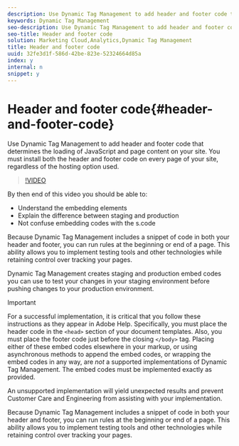 ```yaml
---
description: Use Dynamic Tag Management to add header and footer code that determines the loading of JavaScript and page content on your site. You must install both the header and footer code on every page of your site, regardless of the hosting option used.
keywords: Dynamic Tag Management
seo-description: Use Dynamic Tag Management to add header and footer code that determines the loading of JavaScript and page content on your site. You must install both the header and footer code on every page of your site, regardless of the hosting option used.
seo-title: Header and footer code
solution: Marketing Cloud,Analytics,Dynamic Tag Management
title: Header and footer code
uuid: 32fe3d1f-586d-42be-823e-52324664d85a
index: y
internal: n
snippet: y
---
```


# Header and footer code{#header-and-footer-code}

Use Dynamic Tag Management to add header and footer code that determines the loading of JavaScript and page content on your site. You must install both the header and footer code on every page of your site, regardless of the hosting option used.

 >[!VIDEO](https://video.tv.adobe.com/v/17171/)

By then end of this video you should be able to:

* Understand the embedding elements 
* Explain the difference between staging and production 
* Not confuse embedding codes with the s.code

Because Dynamic Tag Management includes a snippet of code in both your header and footer, you can run rules at the beginning or end of a page. This ability allows you to implement testing tools and other technologies while retaining control over tracking your pages.

Dynamic Tag Management creates staging and production embed codes you can use to test your changes in your staging environment before pushing changes to your production environment.

>[!IMPORTANT]
>
>For a successful implementation, it is critical that you follow these instructions as they appear in Adobe Help. Specifically, you must place the header code in the `<head>` section of your document templates. Also, you must place the footer code just before the closing `</body>` tag. Placing either of these embed codes elsewhere in your markup, or using asynchronous methods to append the embed codes, or wrapping the embed codes in any way, are *not* a supported implementations of Dynamic Tag Management. The embed codes must be implemented exactly as provided.

An unsupported implementation will yield unexpected results and prevent Customer Care and Engineering from assisting with your implementation.

Because Dynamic Tag Management includes a snippet of code in both your header and footer, you can run rules at the beginning or end of a page. This ability allows you to implement testing tools and other technologies while retaining control over tracking your pages. 
